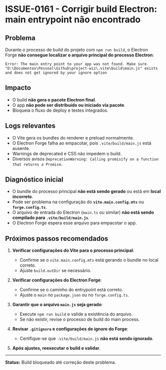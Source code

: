 # ISSUE-0161 - Corrigir build Electron: main entrypoint não encontrado

## Problema

Durante o processo de build do projeto com `npm run build`, o Electron Forge **não consegue localizar o arquivo principal do processo Electron**:

```
Error: The main entry point to your app was not found. Make sure "D:\Documentos\Pessoal\Github\project-wiz\.vite\build\main.js" exists and does not get ignored by your ignore option
```

## Impacto

- O build **não gera o pacote Electron final**.
- O app **não pode ser distribuído ou iniciado via pacote**.
- Bloqueia o fluxo de deploy e testes integrados.

## Logs relevantes

- O Vite gera os bundles do renderer e preload normalmente.
- O Electron Forge falha ao empacotar, pois `.vite/build/main.js` está ausente.
- Warnings de deprecated e CSS não impedem o build.
- Diversos avisos `DeprecationWarning: Calling promisify on a function that returns a Promise`.

## Diagnóstico inicial

- O bundle do processo principal **não está sendo gerado** ou está em **local incorreto**.
- Pode ser problema na configuração do **`vite.main.config.mts`** ou **`forge.config.ts`**.
- O arquivo de entrada do Electron (`main.ts` ou similar) **não está sendo compilado para `.vite/build/main.js`**.
- O Electron Forge espera esse arquivo para empacotar o app.

## Próximos passos recomendados

1. **Verificar configurações do Vite para o processo principal**:
   - Confirme se o `vite.main.config.mts` está gerando o bundle no local correto.
   - Ajuste `build.outDir` se necessário.

2. **Verificar configurações do Electron Forge**:
   - Confirme se o caminho do entrypoint está correto.
   - Ajuste o `main` no `package.json` ou no `forge.config.ts`.

3. **Garantir que o arquivo `main.js` seja gerado**:
   - Execute `npm run build` e valide a existência do arquivo.
   - Se não existir, revise o processo de build do main process.

4. **Revisar `.gitignore` e configurações de ignore do Forge**:
   - Certifique-se que `.vite/build/main.js` **não está sendo ignorado**.

5. **Após ajustes, reexecutar o build e validar**.

---

**Status:** Build bloqueado até correção deste problema.